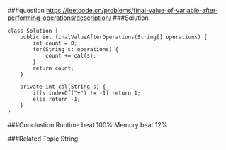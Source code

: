 ###question
https://leetcode.cn/problems/final-value-of-variable-after-performing-operations/description/
###Solution
```
class Solution {
    public int finalValueAfterOperations(String[] operations) {
        int count = 0;
        for(String s: operations) {
            count += cal(s);
        }
        return count;
    }

    private int cal(String s) {
        if(s.indexOf("+") != -1) return 1;
        else return -1;
    }
}
```


###Conclustion
Runtime beat 100%
Memory beat 12%

###Related Topic
String